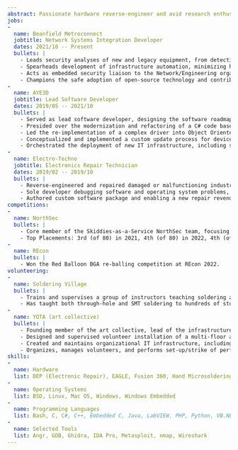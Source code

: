 ```yaml
---
abstract: Passionate hardware reverse-engineer and avid research enthusiast specializing in embedded systems. Seeking opportunities within a cutting-edge organization that fosters an inclusive culture. With over 10 years of experience from reverse engineering to server administration and software engineering, and as an active member of the local security community, I am eager to bring my diverse skill set to your team.
jobs:
- 
  name: Beanfield Metroconnect
  jobtitle: Network Systems Integration Developer 
  dates: 2021/10 -- Present
  bullets: |
    - Leads security analyses of new and legacy equipment, from detection through mitigation and until full remediation. Identified multiple critical issues in a deployed, on-backbone device including authentication bypass leading to full administrative control. Discovered major vulnerability in physical access control system which allowed undetected access to corporate and production systems.
    - Spearheads development of infrastructure automation, minimizing human error and rapidly accelerating delivery of both products and services. Automated provisioning of end-user network equipment, eliminating technician on-site waiting time and allowing for more customer deployments per day.
    - Acts as embedded security liaison to the Network/Engineering organization, providing guidance and feedback during development and implementation.
    - Champions the safe adoption of open-source technology and contributions within the company, leading by example through work with LibreNMS, Oxidized, etc.
-
  name: AYE3D
  jobtitle: Lead Software Developer
  dates: 2019/05 -- 2021/10
  bullets: |
    - Served as lead software developer, designing the software roadmap and mentoring small team of 3 developers.
    - Presided over the modernization and refactoring of a C# code base, enabling new features to once more be deployed.
    - Led the re-implementation of a complex driver into Object Oriented C++, eliminating a significant source of crashes and improving performance.
    - Conceptualized and implemented a custom update process for devices, ensuring secure and reliable upgrades, eliminating the need for technicians to physically service deployed devices.
    - Orchestrated the deployment of new IT infrastructure, including secure remote access to corporate resources.
-
  name: Electro-Techno
  jobtitle: Electronics Repair Technician 
  dates: 2019/02 -- 2019/10
  bullets: |
    - Reverse-engineered and repaired damaged or malfunctioning industrial control systems, including legacy systems where no documentation or support exists.
    - Sole developer debugging software and operating system problems, including MS-DOS, Linux, and Windows Embedded systems.
    - Authored custom software package and enabling a new repair revenue stream through automated recalibration and restoration of a human/machine interface for a nationally regulated  transportation company.
competitions:
-
  name: NorthSec
  bullets: |
    - Core member of the Skiddies-as-a-Service NorthSec team, focusing on reverse-engineering and embedded challenges at world's largest capture-the-flag hacking competition.
    - Top Placements: 3rd (of 80) in 2021, 4th (of 80) in 2022, 4th (of 78) in 2020.
-
  name: REcon
  bullets: |
    - Won the Red Balloon BGA re-balling competition at REcon 2022. 
volunteering:
-
  name: Soldering Village
  bullets: |
    - Trains and supervises a group of instructors teaching soldering at Montréal-based technology conferences, including Hackfest and NorthSec.
    - Has taught both through-hole and SMT soldering to hundreds of students, with subordinate instructors teaching over TKTKTKTKTK. 
- 
  name: YOTA (art collective)
  bullets: |
    - Founding member of the art collective, lead of the infrastructure and security team
    - Designed and supervised volunteer installation of a multi-floor access control system and network, including alarm/telecom wiring
    - Created and maintains organizational IT infrastructure, including self-hosted productivity and collaboration tools
    - Organizes, manages volunteers, and performs set-up/strike of performance events
skills:
-
  name: Hardware
  list: DEP (Electronic Repair), EAGLE, Fusion 360, Hand Microsoldering (≥ 0603 [metric]), KiCAD 
-
  name: Operating Systems
  list: BSD, Linux, Mac OS, Windows, Windows Embedded 
-
  name: Programming Languages
  list: Bash, C, C#, C++, Embedded C, Java, LabVIEW, PHP, Python, VB.NET, x86 Assembly
-
  name: Selected Tools
  list: Angr, GDB, Ghidra, IDA Pro, Metasploit, nmap, Wireshark
---
```



